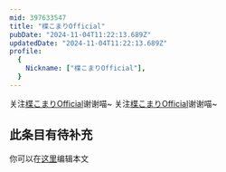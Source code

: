 ```yaml
---
mid: 397633547
title: "楪こまりOfficial"
pubDate: "2024-11-04T11:22:13.689Z"
updatedDate: "2024-11-04T11:22:13.689Z"
profile:
  {
    Nickname: ["楪こまりOfficial"],
  }
---
```


关注[楪こまりOfficial](https://space.bilibili.com/397633547)谢谢喵~ 关注[楪こまりOfficial](https://space.bilibili.com/397633547)谢谢喵~

## 此条目有待补充
你可以在[这里](https://github.com/Yuhanawa/VTuber.ICU-Content/edit/master/v/楪こまりOfficial/index.md)编辑本文
